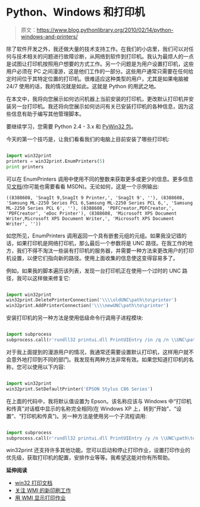 # Python、Windows 和打印机

> 原文：<https://www.blog.pythonlibrary.org/2010/02/14/python-windows-and-printers/>

除了软件开发之外，我还做大量的技术支持工作。在我们的小店里，我们可以对任何与技术相关的问题进行故障诊断，从网络到软件到打印机。我认为最烦人的一点是试图让打印机按照用户想要的方式工作。另一个问题是为用户设置打印机，这些用户必须在 PC 之间漫游，这是他们工作的一部分。这些用户通常只需要在任何给定时间位于其特定位置的打印机。很难适应这种类型的用户，尤其是如果电脑被 24/7 使用的话，我的情况就是如此。这就是 Python 的用武之地。

在本文中，我将向您展示如何访问机器上当前安装的打印机，更改默认打印机并安装另一台打印机。我还将向您展示如何访问有关已安装打印机的各种信息，因为这些信息有助于编写其他管理脚本。

要继续学习，您需要 Python 2.4 - 3.x 和 [PyWin32 包](http://sourceforge.net/projects/pywin32/files/)。

今天的第一个技巧是，让我们看看我们的电脑上目前安装了哪些打印机:

```py

import win32print
printers = win32print.EnumPrinters(5)
print printers

```

可以在 EnumPrinters 调用中使用不同的整数来获取更多或更少的信息。更多信息见[文档](http://docs.activestate.com/activepython/2.5/pywin32/win32print__EnumPrinters_meth.html)(你可能也需要看看 MSDN)。无论如何，这是一个示例输出:

 `((8388608, 'SnagIt 9,SnagIt 9 Printer,', 'SnagIt 9', ''), (8388608, 'Samsung ML-2250 Series PCL 6,Samsung ML-2250 Series PCL 6,', 'Samsung ML-2250 Series PCL 6', ''), (8388608, 'PDFCreator,PDFCreator,', 'PDFCreator', 'eDoc Printer'), (8388608, 'Microsoft XPS Document Writer,Microsoft XPS Document Writer,', 'Microsoft XPS Document Writer', ''))` 

如您所见，EnumPrinters 调用返回一个具有嵌套元组的元组。如果我没记错的话，如果打印机是网络打印机，那么最后一个参数将是 UNC 路径。在我工作的地方，我们不得不淘汰一些装有打印机的服务器，并需要一种方法来更改用户的打印机设置，以便它们指向新的路径。使用上面收集的信息使这变得容易多了。

例如，如果我的脚本遍历该列表，发现一台打印机正在使用一个过时的 UNC 路径，我可以这样做来修复它:

```py

import win32print
win32print.DeletePrinterConnection('\\\\oldUNC\path\to\printer')
win32print.AddPrinterConnection('\\\\newUNC\path\to\printer')

```

安装打印机的另一种方法是使用低级命令行调用子进程模块:

```py

import subprocess
subprocess.call(r'rundll32 printui.dll PrintUIEntry /in /q /n \\UNC\path\to\printer')

```

对于我上面提到的漫游用户的情况，我通常还需要设置默认打印机，这样用户就不会意外地打印到不同的部门。我发现有两种方法非常有效。如果您知道打印机的名称，您可以使用以下内容:

```py

import win32print
win32print.SetDefaultPrinter('EPSON Stylus C86 Series')

```

在上面的代码中，我将默认值设置为 Epson。该名称应该与 Windows 中“打印机和传真”对话框中显示的名称完全相同(在 Windows XP 上，转到“开始”、“设置”、“打印机和传真”)。另一种方法是使用另一个子流程调用:

```py

import subprocess
subprocess.call(r'rundll32 printui.dll PrintUIEntry /y /n \\UNC\path\to\printer')

```

win32print 还支持许多其他功能。您可以启动和停止打印作业，设置打印作业的优先级，获取打印机的配置，安排作业等等。我希望这能对你有所帮助。

**延伸阅读**

*   [win32 打印文档](http://docs.activestate.com/activepython/2.5/pywin32/win32print.html)
*   [关注 WMI 的新印刷工作](http://timgolden.me.uk/python/wmi/cookbook.html#watch-for-new-print-jobs)
*   [用 WMI 显示打印作业](http://timgolden.me.uk/python/wmi/cookbook.html#show-print-jobs)